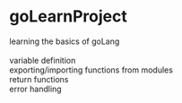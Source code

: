 # goLearnProject

learning the basics of goLang <br><br>
variable definition <br>
exporting/importing functions from modules <br>
return functions <br>
error handling <br>